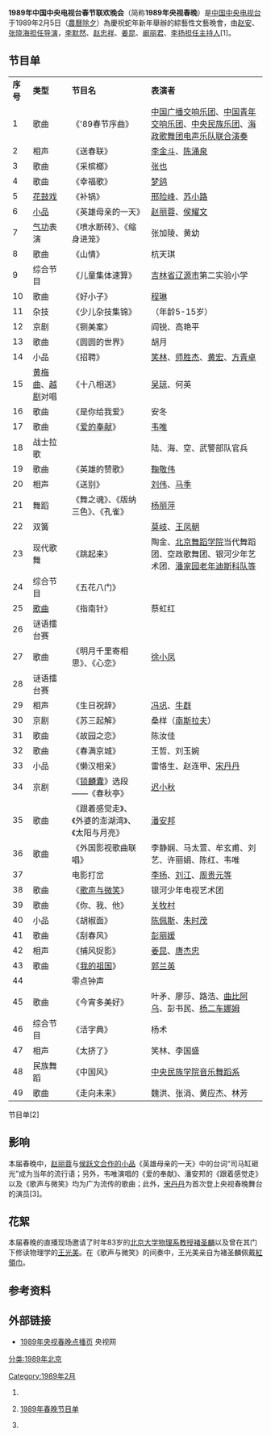 **1989年中国中央电视台春节联欢晚会**（简称**1989年央视春晚**）是[中国中央电视台](../Page/中国中央电视台.md "wikilink")于1989年2月5日（[農曆](../Page/農曆.md "wikilink")[除夕](../Page/除夕.md "wikilink")）為慶祝蛇年新年舉辦的綜藝性文藝晚會，由[赵安](https://zh.wikipedia.org/wiki/赵安 "wikilink")、[张晓海担任导演](https://zh.wikipedia.org/wiki/张晓海 "wikilink")，[李默然](../Page/李默然.md "wikilink")、[赵忠祥](../Page/赵忠祥.md "wikilink")、[姜昆](../Page/姜昆.md "wikilink")、[阚丽君](https://zh.wikipedia.org/wiki/阚丽君 "wikilink")、[李扬担任主持人](../Page/李扬_\(配音演员\).md "wikilink")\[1\]。

## 节目单

|        |                                                                   |                                                                |                                                                                                                                                                                                                                                       |
| ------ | ----------------------------------------------------------------- | -------------------------------------------------------------- | ----------------------------------------------------------------------------------------------------------------------------------------------------------------------------------------------------------------------------------------------------- |
| **序号** | **类型**                                                            | **节目名**                                                        | **表演者**                                                                                                                                                                                                                                               |
| 1      | 歌曲                                                                | 《'89春节序曲》                                                      | [中国广播交响乐团](https://zh.wikipedia.org/wiki/中国广播交响乐团 "wikilink")、[中国青年交响乐团](https://zh.wikipedia.org/wiki/中国青年交响乐团 "wikilink")、[中央民族乐团](https://zh.wikipedia.org/wiki/中央民族乐团 "wikilink")、[海政歌舞团电声乐队联合演奏](https://zh.wikipedia.org/wiki/海政歌舞团 "wikilink") |
| 2      | 相声                                                                | 《送春联》                                                          | [李金斗](../Page/李金斗.md "wikilink")、[陈涌泉](https://zh.wikipedia.org/wiki/陈涌泉 "wikilink")                                                                                                                                                                  |
| 3      | 歌曲                                                                | 《采槟榔》                                                          | [张也](https://zh.wikipedia.org/wiki/张也 "wikilink")                                                                                                                                                                                                     |
| 4      | 歌曲                                                                | 《幸福歌》                                                          | [梦鸽](../Page/梦鸽.md "wikilink")                                                                                                                                                                                                                        |
| 5      | [花鼓戏](https://zh.wikipedia.org/wiki/花鼓戏 "wikilink")               | 《补锅》                                                           | [邢险峰](https://zh.wikipedia.org/wiki/邢险峰 "wikilink")、[苏小路](https://zh.wikipedia.org/wiki/苏小路 "wikilink")                                                                                                                                               |
| 6      | [小品](https://zh.wikipedia.org/wiki/小品 "wikilink")                 | 《英雄母亲的一天》                                                      | [赵丽蓉](../Page/赵丽蓉.md "wikilink")、[侯耀文](../Page/侯耀文.md "wikilink")                                                                                                                                                                                     |
| 7      | [气功](../Page/气功.md "wikilink")表演                                  | 《喷水断砖》、《缩身进笼》                                                  | 张加陵、黄幼                                                                                                                                                                                                                                                |
| 8      | 歌曲                                                                | 《山情》                                                           | 杭天琪                                                                                                                                                                                                                                                   |
| 9      | 综合节目                                                              | 《儿童集体速算》                                                       | [吉林省](../Page/吉林省.md "wikilink")[辽源市](../Page/辽源市.md "wikilink")第二实验小学                                                                                                                                                                                |
| 10     | 歌曲                                                                | 《好小子》                                                          | [程琳](../Page/程琳.md "wikilink")                                                                                                                                                                                                                        |
| 11     | 杂技                                                                | 《少儿杂技集锦》                                                       | （年龄5-15岁）                                                                                                                                                                                                                                             |
| 12     | 京剧                                                                | 《铡美案》                                                          | 阎锐、高艳平                                                                                                                                                                                                                                                |
| 13     | 歌曲                                                                | 《圆圆的世界》                                                        | 胡月                                                                                                                                                                                                                                                    |
| 14     | 小品                                                                | 《招聘》                                                           | [笑林](../Page/笑林_\(相声演员\).md "wikilink")、[师胜杰](../Page/师胜杰.md "wikilink")、[黄宏](../Page/黄宏_\(演员\).md "wikilink")、[方青卓](../Page/方青卓.md "wikilink")                                                                                                       |
| 15     | [黄梅曲](../Page/黄梅戏.md "wikilink")、[越剧](../Page/越剧.md "wikilink")对唱 | 《十八相送》                                                         | [吴琼](https://zh.wikipedia.org/wiki/吴琼_\(演员\) "wikilink")、何英                                                                                                                                                                                           |
| 16     | 歌曲                                                                | 《是你给我爱》                                                        | 安冬                                                                                                                                                                                                                                                    |
| 17     | 歌曲                                                                | 《[爱的奉献](https://zh.wikipedia.org/wiki/爱的奉献 "wikilink")》        | [韦唯](../Page/韦唯.md "wikilink")                                                                                                                                                                                                                        |
| 18     | 战士拉歌                                                              |                                                                | 陆、海、空、武警部队官兵                                                                                                                                                                                                                                          |
| 19     | 歌曲                                                                | 《英雄的赞歌》                                                        | [鞠敬伟](https://zh.wikipedia.org/wiki/鞠敬伟 "wikilink")                                                                                                                                                                                                   |
| 20     | 相声                                                                | 《送别》                                                           | [刘伟](https://zh.wikipedia.org/wiki/刘伟_\(相声演员\) "wikilink")、[马季](../Page/马季.md "wikilink")                                                                                                                                                             |
| 21     | 舞蹈                                                                | 《舞之魂》、《版纳三色》、《孔雀》                                              | [杨丽萍](../Page/杨丽萍.md "wikilink")                                                                                                                                                                                                                      |
| 22     | 双簧                                                                |                                                                | [莫岐](https://zh.wikipedia.org/wiki/莫岐 "wikilink")、[王凤朝](https://zh.wikipedia.org/wiki/王凤朝 "wikilink")                                                                                                                                                 |
| 23     | 现代歌舞                                                              | 《跳起来》                                                          | 陶金、[北京舞蹈学院](../Page/北京舞蹈学院.md "wikilink")当代舞蹈团、空政歌舞团、银河少年艺术团、[潘家园老年迪斯科队等](https://zh.wikipedia.org/wiki/潘家园街道 "wikilink")                                                                                                                             |
| 24     | 综合节目                                                              | 《五花八门》                                                         |                                                                                                                                                                                                                                                       |
| 25     | [歌曲](../Page/歌曲.md "wikilink")                                    | 《指南针》                                                          | 蔡虹红                                                                                                                                                                                                                                                   |
| 26     | 谜语擂台赛                                                             |                                                                |                                                                                                                                                                                                                                                       |
| 27     | 歌曲                                                                | 《明月千里寄相思》、《心恋》                                                 | [徐小凤](https://zh.wikipedia.org/wiki/徐小凤 "wikilink")                                                                                                                                                                                                   |
| 28     | 谜语擂台赛                                                             |                                                                |                                                                                                                                                                                                                                                       |
| 29     | 相声                                                                | 《生日祝辞》                                                         | [冯巩](../Page/冯巩.md "wikilink")、[牛群](../Page/牛群.md "wikilink")                                                                                                                                                                                         |
| 30     | 京剧                                                                | 《苏三起解》                                                         | 桑样（[南斯拉夫](https://zh.wikipedia.org/wiki/南斯拉夫 "wikilink")）                                                                                                                                                                                             |
| 31     | 歌曲                                                                | 《故园之恋》                                                         | 陈汝佳                                                                                                                                                                                                                                                   |
| 32     | 歌曲                                                                | 《春满京城》                                                         | 王哲、刘玉婉                                                                                                                                                                                                                                                |
| 33     | 小品                                                                | 《懒汉相亲》                                                         | 雷恪生、赵连甲、[宋丹丹](../Page/宋丹丹.md "wikilink")                                                                                                                                                                                                              |
| 34     | 京剧                                                                | 《[锁麟囊](../Page/锁麟囊.md "wikilink")》选段——《春秋亭》                    | [迟小秋](https://zh.wikipedia.org/wiki/迟小秋 "wikilink")                                                                                                                                                                                                   |
| 35     | 歌曲                                                                | 《跟着感觉走》、《外婆的澎湖湾》、《太阳与月亮》                                       | [潘安邦](../Page/潘安邦.md "wikilink")                                                                                                                                                                                                                      |
| 36     | 歌曲                                                                | 《外国影视歌曲联唱》                                                     | 李静娴、马太萱、牟玄甫、刘艺、许丽娟、陈红、韦唯                                                                                                                                                                                                                              |
| 37     |                                                                   | 电影打岔                                                           | [李扬](../Page/李扬_\(配音演员\).md "wikilink")、[刘江](https://zh.wikipedia.org/wiki/劉江_\(中國大陸演員\) "wikilink")、[周贵元等](https://zh.wikipedia.org/wiki/周贵元 "wikilink")                                                                                             |
| 38     | 歌曲                                                                | 《[歌声与微笑](https://zh.wikipedia.org/wiki/歌声与微笑 "wikilink")》      | 银河少年电视艺术团                                                                                                                                                                                                                                             |
| 39     | 歌曲                                                                | 《你、我、他》                                                        | [关牧村](../Page/关牧村.md "wikilink")                                                                                                                                                                                                                      |
| 40     | 小品                                                                | 《胡椒面》                                                          | [陈佩斯](../Page/陈佩斯.md "wikilink")、[朱时茂](../Page/朱时茂.md "wikilink")                                                                                                                                                                                     |
| 41     | 歌曲                                                                | 《刮春风》                                                          | [彭丽媛](../Page/彭丽媛.md "wikilink")                                                                                                                                                                                                                      |
| 42     | 相声                                                                | 《捕风捉影》                                                         | [姜昆](../Page/姜昆.md "wikilink")、[唐杰忠](../Page/唐杰忠.md "wikilink")                                                                                                                                                                                       |
| 43     | 歌曲                                                                | 《[我的祖国](https://zh.wikipedia.org/wiki/我的祖国_\(中国\) "wikilink")》 | [郭兰英](../Page/郭兰英.md "wikilink")                                                                                                                                                                                                                      |
| 44     |                                                                   | 零点钟声                                                           |                                                                                                                                                                                                                                                       |
| 45     | 歌曲                                                                | 《今宵多美好》                                                        | 叶矛、廖莎、路浩、[曲比阿乌](https://zh.wikipedia.org/wiki/曲比阿乌 "wikilink")、彭书民、[杨二车娜姆](../Page/杨二车娜姆.md "wikilink")                                                                                                                                               |
| 46     | 综合节目                                                              | 《活字典》                                                          | 杨术                                                                                                                                                                                                                                                    |
| 47     | 相声                                                                | 《太挤了》                                                          | 笑林、李国盛                                                                                                                                                                                                                                                |
| 48     | 民族舞蹈                                                              | 《中国风》                                                          | [中央民族学院音乐舞蹈系](https://zh.wikipedia.org/wiki/中央民族学院 "wikilink")                                                                                                                                                                                        |
| 49     | 歌曲                                                                | 《走向未来》                                                         | 魏洪、张涓、黄应杰、林芳                                                                                                                                                                                                                                          |

节目单\[2\]

## 影响

本届春晚中，[赵丽蓉](../Page/赵丽蓉.md "wikilink")与[侯跃文合作的小品](https://zh.wikipedia.org/wiki/侯跃文 "wikilink")《英雄母亲的一天》中的台词“司马缸砸光”成为当年的流行语；另外，韦唯演唱的《爱的奉献》、潘安邦的《跟着感觉走》以及《歌声与微笑》均为广为流传的歌曲；此外，[宋丹丹](../Page/宋丹丹.md "wikilink")为首次登上央视春晚舞台的演员\[3\]。

## 花絮

本届春晚的直播现场邀请了时年83岁的[北京大学物理系教授](../Page/北京大學物理學院.md "wikilink")[褚圣麟](../Page/褚圣麟.md "wikilink")以及曾在其门下修读物理学的[王光美](../Page/王光美.md "wikilink")。在《歌声与微笑》的间奏中，王光美亲自为褚圣麟佩戴[紅領巾](../Page/紅領巾.md "wikilink")。

## 参考资料

## 外部链接

  - [1989年央视春晚点播页](http://tv.cntv.cn/videoset/C13388) 央视网

[分类:1989年北京](https://zh.wikipedia.org/wiki/分类:1989年北京 "wikilink")

[Category:1989年2月](https://zh.wikipedia.org/wiki/Category:1989年2月 "wikilink")

1.
2.  [1989年春晚节目单](http://www.bitauto.com/chunwan/jiemu/199.html)

3.